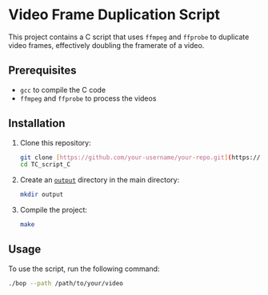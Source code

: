 # Video Frame Duplication Script

This project contains a C script that uses `ffmpeg` and `ffprobe` to duplicate video frames, effectively doubling the framerate of a video.

## Prerequisites

- `gcc` to compile the C code
- `ffmpeg` and `ffprobe` to process the videos

## Installation

1. Clone this repository:
    ```sh
    git clone [https://github.com/your-username/your-repo.git](https://github.com/matth-blt/TC_script_C.git)
    cd TC_script_C
    ```

2. Create an [`output`](output ) directory in the main directory:
    ```sh
    mkdir output
    ```

3. Compile the project:
    ```sh
    make
    ```

## Usage

To use the script, run the following command:

```sh
./bop --path /path/to/your/video

